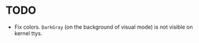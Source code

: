 TODO
====

* Fix colors. `DarkGray` (on the background of visual mode) is not visible on kernel ttys.
